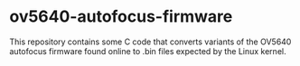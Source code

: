 # ov5640-autofocus-firmware

This repository contains some C code that converts variants of the OV5640 autofocus firmware found online to .bin files expected by the Linux kernel.

